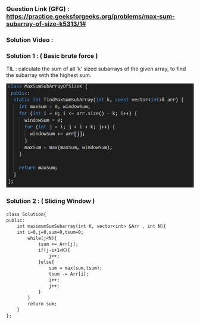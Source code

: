 ### Question Link (GFG) : https://practice.geeksforgeeks.org/problems/max-sum-subarray-of-size-k5313/1#

### Solution Video :


### Solution 1 : ( Basic brute force )

TIL : calculate the sum of all ‘k’ sized subarrays of the given array, to find the subarray with the highest sum.


![Solution1](maxsumsubarraryofsizek.jpg)


### Solution 2 : ( Sliding Window )

```
class Solution{   
public:
    int maximumSumSubarray(int K, vector<int> &Arr , int N){
    int i=0,j=0,sum=0,tsum=0;
        while(j<N){
            tsum += Arr[j];
            if(j-i+1<K){
                j++;
            }else{
                sum = max(sum,tsum);
                tsum -= Arr[i];
                i++;
                j++;
            }
        }
        return sum;
    }
};
```